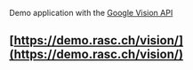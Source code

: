 
Demo application with the [Google Vision API](https://cloud.google.com/vision/)

## [https://demo.rasc.ch/vision/](https://demo.rasc.ch/vision/)
